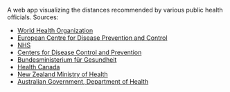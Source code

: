 A web app visualizing the distances recommended by various public health officials.
Sources:
* [World Health Organization](https://www.who.int/emergencies/diseases/novel-coronavirus-2019/advice-for-public)
* [European Centre for Disease Prevention and Control](https://www.ecdc.europa.eu/en/covid-19/questions-answers)
* [NHS](https://www.nhs.uk/conditions/coronavirus-covid-19/staying-at-home-to-avoid-getting-coronavirus/staying-at-home-and-away-from-other-people/)
* [Centers for Disease Control and Prevention](https://www.cdc.gov/coronavirus/2019-ncov/prevent-getting-sick/prevention.html?CDC_AA_refVal=https%3A%2F%2Fwww.cdc.gov%2Fcoronavirus%2F2019-ncov%2Fprepare%2Fprevention.html)
* [Bundesministerium für Gesundheit](https://www.bundesgesundheitsministerium.de/coronavirus.html#c17088)
* [Health Canada](https://www.canada.ca/en/public-health/services/diseases/2019-novel-coronavirus-infection/prevention-risks.html?topic=tilelink)
* [New Zealand Ministry of Health](https://www.health.govt.nz/our-work/diseases-and-conditions/covid-19-novel-coronavirus/covid-19-health-advice-general-public/protecting-yourself-and-others-covid-19#physicaldistancing)
* [Australian Government, Department of Health](https://www.health.gov.au/news/health-alerts/novel-coronavirus-2019-ncov-health-alert/how-to-protect-yourself-and-others-from-coronavirus-covid-19/physical-distancing-for-coronavirus-covid-19)